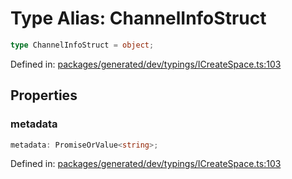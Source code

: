 # Type Alias: ChannelInfoStruct

```ts
type ChannelInfoStruct = object;
```

Defined in: [packages/generated/dev/typings/ICreateSpace.ts:103](https://github.com/towns-protocol/towns/blob/0db1fd0ac7258e8db8cedfb6183e8eade8284fa1/packages/generated/dev/typings/ICreateSpace.ts#L103)

## Properties

### metadata

```ts
metadata: PromiseOrValue<string>;
```

Defined in: [packages/generated/dev/typings/ICreateSpace.ts:103](https://github.com/towns-protocol/towns/blob/0db1fd0ac7258e8db8cedfb6183e8eade8284fa1/packages/generated/dev/typings/ICreateSpace.ts#L103)
